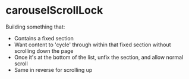 # carouselScrollLock
Building something that:
- Contains a fixed section
- Want content to 'cycle' through within that fixed section without scrolling down the page
- Once it's at the bottom of the list, unfix the section, and allow normal scroll
- Same in reverse for scrolling up
